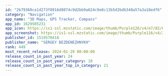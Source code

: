 ```yaml
---
id: "2b79360ca1d273f8916d8074c9d2bb9a624c9e8c13b5d2bdb348a57a3a18edf6"
category: "Navigation"
app_name: "3D Maps, GPS Tracker, Compass"
app_id: 1629505231
app_icon: https://is1-ssl.mzstatic.com/image/thumb/Purple126/v4/e7/82/8e/e7828e03-8069-1fd4-f817-70e4ece2a99c/AppIcon-0-0-1x_U007emarketing-0-7-0-85-220.png/1024x1024bb.png
app_screenshot: https://is1-ssl.mzstatic.com/image/thumb/Purple116/v4/25/8e/bf/258ebfdc-ade4-6ddd-1a1c-8ae62e1da08f/b5350453-7706-47cd-93f2-0e19b1d5dfa9_Simulator_Screenshot_-_iPhone_12_Pro_Max_-_2023-06-20_at_18.40.29.png/1284x2778bb.png
publisher_id: 1519570418
publisher_name: "SERGEY BEZDENEZHNYKH"
rank: 449
most_recent_release: 2024-01-29 00:00:00
release_count_in_past_year: 24
release_count_in_past_year_category: 10
release_count_in_past_year_top_in_category: 21
---
```

